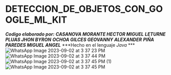 # DETECCION_DE_OBJETOS_CON_GOOGLE_ML_KIT
***Codigo elaborado por:***
***CASANOVA MORANTE HECTOR MIGUEL***
***LETURNE PLUAS JHON BYRON***
***OCHOA GILCES GEOVANNY ALEXANDER***
***PIÑA PAREDES MIGUEL ANGEL***
***Hecho en el lenguaje _Java_ ***
![WhatsApp Image 2023-09-02 at 3 37 23 PM](https://github.com/usertheblackhack/DETECCION_DE_OBJETOS_CON_GOOGLE_ML_KIT/assets/141383984/a8f8082f-f294-4225-82f5-869214aca475)
![WhatsApp Image 2023-09-02 at 3 37 44 PM](https://github.com/usertheblackhack/DETECCION_DE_OBJETOS_CON_GOOGLE_ML_KIT/assets/141383984/78e9a1f7-8df2-4d8a-b302-ba070f35e5b9)
![WhatsApp Image 2023-09-02 at 3 37 45 PM (1)](https://github.com/usertheblackhack/DETECCION_DE_OBJETOS_CON_GOOGLE_ML_KIT/assets/141383984/568351ea-9d59-4582-a855-26d82b30330a)
![WhatsApp Image 2023-09-02 at 3 37 45 PM](https://github.com/usertheblackhack/DETECCION_DE_OBJETOS_CON_GOOGLE_ML_KIT/assets/141383984/4f9a7b2f-be4c-4902-a162-42f0bb963673)
